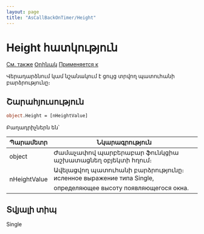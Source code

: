 ```yaml
---
layout: page
title: "AsCallBackOnTimer/Height"
---
```



# Height հատկություն

[См. также](../AsCallBackOnTimer.md) [Օրինակ](../../Examples/E_AsCallBackOnTimer.html) [Применяется к](../AsCallBackOnTimer.md) 

Վերադարձնում կամ նշանակում է ցույց տրվող պատուհանի բարձրությունը։


## Շարահյուսություն

``` vb
object.Height = [nHeightValue]
```

Բաղադրիչներն են՝ 

| Պարամետր | Նկարագրություն |
|--|--|
| object | Ժամաչափով պարբերաբար ֆունկցիա աշխատացնեղ օբյեկտի հղում։|
| nHeightValue | Ավելացվող պատուհանի բարձրությունը։ исленное выражение типа Single, определяющее высоту появляющегося окна. |


## Տվյալի տիպ

Single 
